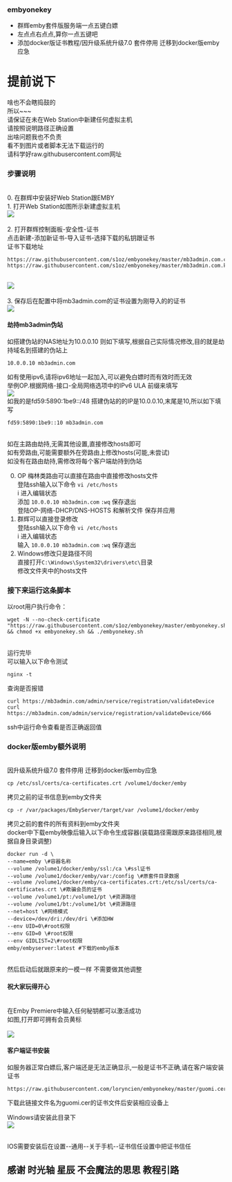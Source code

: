 ### embyonekey

- 群辉emby套件版服务端一点五键白嫖
- 左点点右点点,算你一点五键吧
- 添加docker版证书教程/因升级系统升级7.0 套件停用 迁移到docker版emby应急

# 提前说下
啥也不会瞎捣鼓的
<br/>所以~~~
<br/>请保证在未在Web Station中新建任何虚拟主机
<br/>请按照说明路径正确设置
<br/>出啥问题我也不负责
<br/>看不到图片或者脚本无法下载运行的
<br/>请科学好raw.githubusercontent.com网址

### 步骤说明
<br/>0. 在群辉中安装好Web Station跟EMBY
<br/>1. 打开Web Station如图所示新建虚拟主机
<br><img src="https://i.loli.net/2020/10/16/SPaGmgfMT6bFCLk.png"><br>
<br/>2. 打开群辉控制面板-安全性-证书
<br/>点击新建-添加新证书-导入证书-选择下载的私钥跟证书
<br/>证书下载地址
```
https://raw.githubusercontent.com/s1oz/embyonekey/master/mb3admin.com.cert.pem
https://raw.githubusercontent.com/s1oz/embyonekey/master/mb3admin.com.key.pem
```
<br><img src="https://i.loli.net/2020/10/16/RmAz7BPWaqxZvOe.png"><br>
<br/>3. 保存后在配置中将mb3admin.com的证书设置为刚导入的的证书
<br><img src="https://i.loli.net/2020/10/16/R9JzXbA2OcLvqkr.png"><br>


#### 劫持mb3admin伪站

如搭建伪站的NAS地址为10.0.0.10 则如下填写,根据自己实际情况修改,目的就是劫持域名到搭建的伪站上

    10.0.0.10 mb3admin.com
	
如有使用ipv6,请将ipv6地址一起加入,可以避免白嫖时而有效时而无效
<br/>举例OP.根据网络-接口-全局网络选项中的IPv6 ULA 前缀来填写
<br/>![](https://github.com/s1oz/embyonekey/blob/master/ULA.png)
<br/>如我的是fd59:5890:1be9::/48 搭建伪站的的IP是10.0.0.10,末尾是10,所以如下填写
	
    fd59:5890:1be9::10 mb3admin.com
	
<br/>如在主路由劫持,无需其他设置,直接修改hosts即可
<br/>如有旁路由,可能需要额外在旁路由上修改hosts(可能,未尝试)
<br/>如没有在路由劫持,需修改将每个客户端劫持到伪站

0. OP 梅林类路由可以直接在路由中直接修改hosts文件
<br/>登陆ssh输入以下命令
`vi /etc/hosts`
<br/>i 进入编辑状态
<br/>添加 `10.0.0.10 mb3admin.com`
`:wq` 保存退出
<br/>登陆OP-网络-DHCP/DNS-HOSTS 和解析文件 保存并应用
1. 群辉可以直接登录修改
<br/>登陆ssh输入以下命令
`vi /etc/hosts`
<br/>i 进入编辑状态
<br/>输入 `10.0.0.10 mb3admin.com`
`:wq` 保存退出
2. Windows修改只是路径不同
<br/>直接打开`C:\Windows\System32\drivers\etc\`目录
<br/>修改文件夹中的hosts文件
	
### 接下来运行这条脚本

以root用户执行命令：<br/>
</p><pre><code>wget -N --no-check-certificate "https://raw.githubusercontent.com/s1oz/embyonekey/master/embyonekey.sh" && chmod +x embyonekey.sh && ./embyonekey.sh</code></pre>

<br/>运行完毕
<br/>可以输入以下命令测试
```
nginx -t
```
查询是否报错
```
curl https://mb3admin.com/admin/service/registration/validateDevice
curl https://mb3admin.com/admin/service/registration/validateDevice/666
```
ssh中运行命令查看是否正确返回值

### docker版emby额外说明
<br/>因升级系统升级7.0 套件停用 迁移到docker版emby应急
```
cp /etc/ssl/certs/ca-certificates.crt /volume1/docker/emby
```
拷贝之前的证书信息到emby文件夹
```
cp -r /var/packages/EmbyServer/target/var /volume1/docker/emby
```
拷贝之前的套件的所有资料到emby文件夹
<br/>docker中下载emby映像后输入以下命令生成容器(装载路径需跟原来路径相同,根据自身目录调整)
```
docker run -d \
--name=emby \#容器名称
--volume /volume1/docker/emby/ssl:/ca \#ssl证书
--volume /volume1/docker/emby/var:/config \#原套件目录数据
--volume /volume1/docker/emby/ca-certificates.crt:/etc/ssl/certs/ca-certificates.crt \#欺骗会员的证书
--volume /volume1/pt:/volume1/pt \#资源路径
--volume /volume1/bt:/volume1/bt \#资源路径
--net=host \#网络模式
--device=/dev/dri:/dev/dri \#添加HW
--env UID=0\#root权限
--env GID=0 \#root权限
--env GIDLIST=2\#root权限
emby/embyserver:latest #下载的emby版本
```
<br/>然后启动后就跟原来的一模一样 不需要做其他调整
#### 祝大家玩得开心

<br/>在Emby Premiere中输入任何秘钥都可以激活成功
<br/>如图,打开即可拥有会员黄标
<br/>
<br/>![](https://i.loli.net/2020/10/16/e4YBa7lORjDQuwZ.jpg)

#### 客户端证书安装
如服务器正常白嫖后,客户端还是无法正确显示,一般是证书不正确,请在客户端安装证书
```
https://raw.githubusercontent.com/loryncien/embyonekey/master/guomi.cer 
```
下载此链接文件名为guomi.cer的证书文件后安装相应设备上

Windows请安装此目录下
<br/>![](https://i.loli.net/2020/10/16/qnJe27jCcRwApNM.png)

<br/>IOS需要安装后在设置--通用--关于手机--证书信任设置中把证书信任


## 感谢 时光轴 星辰 不会魔法的思思 教程引路
